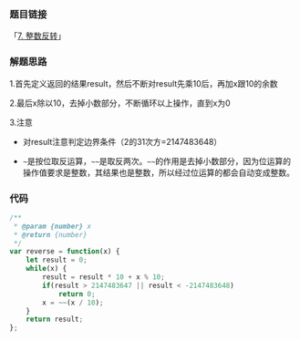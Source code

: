 ### 题目链接

「[7. 整数反转](https://leetcode-cn.com/problems/reverse-integer/)」

### 解题思路

1.首先定义返回的结果result，然后不断对result先乘10后，再加x跟10的余数

2.最后x除以10，去掉小数部分，不断循环以上操作，直到x为0

3.注意

* 对result注意判定边界条件（2的31次方=2147483648）

* `~`是按位取反运算，`~~`是取反两次。`~~`的作用是去掉小数部分，因为位运算的操作值要求是整数，其结果也是整数，所以经过位运算的都会自动变成整数。

### 代码

```javascript
/**
 * @param {number} x
 * @return {number}
 */
var reverse = function(x) {
    let result = 0;
    while(x) {
        result = result * 10 + x % 10;
        if(result > 2147483647 || result < -2147483648)
            return 0;
        x = ~~(x / 10);
    }
    return result;
};
```

